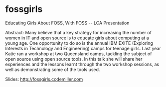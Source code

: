 fossgirls
=========

Educating Girls About FOSS, With FOSS -- LCA Presentation

Abstract: Many believe that a key strategy for increasing the number of women in IT and open source is to educate girls about computing at
a young age. One opportunity to do so is the annual IBM EXITE (Exploring Interests in Technology and Engineering) camps for teenage
girls. Last year Katie ran a workshop at two Queensland camps, tackling the subject of open source using open source tools. In this
talk she will share her experiences and the lessons learnt through the two workshop sessions, as well as demonstrating some of the tools used.

Slides: http://fossgirls.codemiller.com

